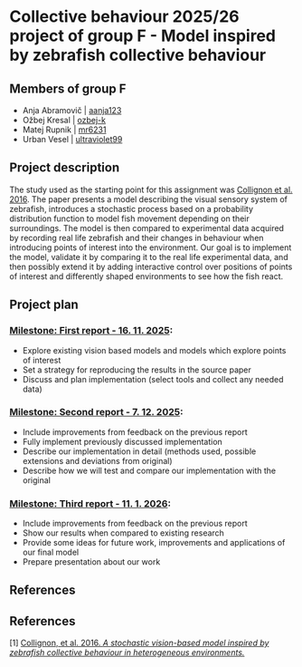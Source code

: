 # Collective behaviour 2025/26 project of group F - Model inspired by zebrafish collective behaviour

## Members of group F
- Anja Abramovič | [aanja123](https://github.com/aanja123)
- Ožbej Kresal | [ozbej-k](https://github.com/ozbej-k)
- Matej Rupnik | [mr6231](https://github.com/mr6231)
- Urban Vesel | [ultraviolet99](https://github.com/ultraviolet99)

## Project description
The study used as the starting point for this assignment was [Collignon et al. 2016](#collignon2016). The paper presents a model describing the visual sensory system of zebrafish, introduces a stochastic process based on a probability distribution function to model fish movement depending on their surroundings. The model is then compared to experimental data acquired by recording real life zebrafish and their changes in behaviour when introducing points of interest into the environment. Our goal is to implement the model, validate it by comparing it to the real life experimental data, and then possibly extend it by adding interactive control over positions of points of interest and differently shaped environments to see how the fish react.

## Project plan
### [Milestone: First report - 16. 11. 2025](https://github.com/ozbej-k/Skupinsko-Vedenje-25-26-GroupF/milestone/1):
- Explore existing vision based models and models which explore points of interest
- Set a strategy for reproducing the results in the source paper
- Discuss and plan implementation (select tools and collect any needed data)

### [Milestone: Second report - 7. 12. 2025](https://github.com/ozbej-k/Skupinsko-Vedenje-25-26-GroupF/milestone/2):
- Include improvements from feedback on the previous report
- Fully implement previously discussed implementation
- Describe our implementation in detail (methods used, possible extensions and deviations from original)
- Describe how we will test and compare our implementation with the original

### [Milestone: Third report - 11. 1. 2026](https://github.com/ozbej-k/Skupinsko-Vedenje-25-26-GroupF/milestone/3):
- Include improvements from feedback on the previous report
- Show our results when compared to existing research
- Provide some ideas for future work, improvements and applications of our final model
- Prepare presentation about our work

## References
 ## References

<a id="collignon2016"></a>
[1] <a href="https://royalsocietypublishing.org/doi/10.1098/rsos.150473">
Collignon, et al. 2016. *A stochastic vision-based model inspired by zebrafish collective behaviour in heterogeneous environments.*
</a>
